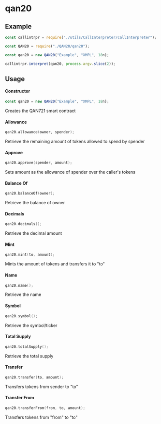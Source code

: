 # qan20

## Example

```js
const callintrpr = require("./utils/CallInterpreter/callInterpreter");

const QAN20 = require("./QAN20/qan20");

const qan20 = new QAN20("Example", "XMPL", 18n);

callintrpr.interpret(qan20, process.argv.slice(2));
```

## Usage

#### Constructor

```js
const qan20 = new QAN20("Example", "XMPL", 18n);
```

Creates the QAN721 smart contract

#### Allowance

```go
qan20.allowance(owner, spender);
```

Retrieve the remaining amount of tokens allowed to spend by spender

#### Approve

```go
qan20.approve(spender, amount);
```

Sets amount as the allowance of spender over the caller's tokens

#### Balance Of

```go
qan20.balanceOf(owner);
```

Retrieve the balance of owner

#### Decimals

```go
qan20.decimals();
```

Retrieve the decimal amount

#### Mint

```go
qan20.mint(to, amount);
```

Mints the amount of tokens and transfers it to "to"

#### Name

```go
qan20.name();
```

Retrieve the name

#### Symbol

```go
qan20.symbol();
```

Retrieve the symbol/ticker

#### Total Supply

```go
qan20.totalSupply();
```

Retrieve the total supply

#### Transfer

```go
qan20.transfer(to, amount);
```

Transfers tokens from sender to "to"

#### Transfer From

```go
qan20.transferFrom(from, to, amount);
```

Transfers tokens from "from" to "to"
